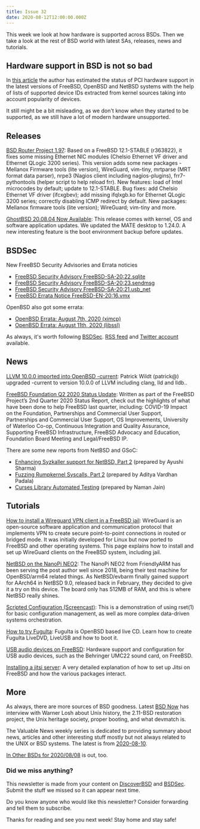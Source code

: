 ```yaml
---
title: Issue 32
date: 2020-08-12T12:00:00.000Z
---
```


This week we look at how hardware is supported across BSDs. Then we take a look at the rest of BSD world with latest SAs, releases, news and tutorials.

<!-- more -->

## Hardware support in BSD is not so bad

In [this article](https://www.facebook.com/notes/freebsd-users-group/hardware-support-in-freebsd-is-not-so-bad-over-90-of-popular-hardware-is-support/637752697094067/?utm_source=bsdweekly) the author has estimated the status of PCI hardware support in the latest versions of FreeBSD, OpenBSD and NetBSD systems with the help of lists of supported device IDs extracted from kernel sources taking into account popularity of devices.

It still might be a bit misleading, as we don't know *when* they started to be supported, as we still have a lot of modern hardware unsupported.

## Releases

[BSD Router Project 1.97](https://sourceforge.net/projects/bsdrp/files/BSD_Router_Project/1.97/?utm_source=bsdweekly): Based on a FreeBSD 12.1-STABLE (r363822), it fixes some missing Ethernet NIC modules (Chelsio Ethernet VF driver and Ethernet QLogic 3200 series). This version adds some new packages - Mellanox Firmware tools (lite version), WireGuard, vim-tiny, mrtparse (MRT format data parser), nrpe3 (Nagios client including nagios-plugins), frr7-pythontools (helper script to help reload frr). New features: load of Intel microcodes by default; update to 12.1-STABLE. Bug fixes: add Chelsio Ethernet VF driver (ifcxgbev); add missing ifqlxgb.ko for Ethernet QLogic 3200 series; correctly disabling ICMP redirect by default. New packages: Mellanox firmware tools (lite version); WireGuard; vim-tiny and more.

[GhostBSD 20.08.04 Now Available](https://ghostbsd.org/20.08.04_release_announcement?utm_source=bsdweekly): This release comes with kernel, OS and software application updates. We updated the MATE desktop to 1.24.0. A new interesting feature is the boot environment backup before updates.

## BSDSec

New FreeBSD Security Advisories and Errata noticies  

- [FreeBSD Security Advisory FreeBSD-SA-20:22.sqlite](https://bsdsec.net/articles/freebsd-announce-freebsd-security-advisory-freebsd-sa-20-22-sqlite)
- [FreeBSD Security Advisory FreeBSD-SA-20:23.sendmsg](https://bsdsec.net/articles/freebsd-announce-freebsd-security-advisory-freebsd-sa-20-23-sendmsg)
- [FreeBSD Security Advisory FreeBSD-SA-20:21.usb_net](https://bsdsec.net/articles/freebsd-announce-freebsd-security-advisory-freebsd-sa-20-21-usb_net)
- [FreeBSD Errata Notice FreeBSD-EN-20:16.vmx](https://bsdsec.net/articles/freebsd-announce-freebsd-errata-notice-freebsd-en-20-16-vmx)

OpenBSD also got some errata:

- [OpenBSD Errata: August 7th, 2020 (ximcp)](https://bsdsec.net/articles/openbsd-errata-august-7th-2020-ximcp?utm_source=bsdweekly)
- [OpenBSD Errata: August 11th, 2020 (libssl)](https://bsdsec.net/articles/openbsd-errata-august-11th-2020-libssl?utm_source=bsdweekly)

As always, it's worth following [BSDSec](https://bsdsec.net). [RSS feed](https://bsdsec.net/articles.atom) and [Twitter account](https://twitter.com/bsdsec) available.

## News

[LLVM 10.0.0 imported into OpenBSD -current](https://undeadly.org/cgi?action=article;sid=20200806001449&utm_source=bsdweekly): Patrick Wildt (patrick@) upgraded -current to version 10.0.0 of LLVM including clang, lld and lldb..

[FreeBSD Foundation Q2 2020 Status Update](https://freebsdfoundation.org/blog/freebsd-foundation-q2-2020-status-update/?utm_source=bsdweekly): Written as part of the FreeBSD Project’s 2nd Quarter 2020 Status Report, check out the highlights of what have been done to help FreeBSD last quarter, including: COVID-19 Impact on the Foundation, Partnerships and Commercial User Support, Partnerships and Commercial User Support, OS Improvements, University of Waterloo Co-op, Continuous Integration and Quality Assurance, Supporting FreeBSD Infrastructure, FreeBSD Advocacy and Education, Foundation Board Meeting and Legal/FreeBSD IP.

There are some new reports from NetBSD and GSoC:
- [Enhancing Syzkaller support for NetBSD, Part 2](https://blog.netbsd.org/tnf/entry/gsoc_reports_enhancing_syzkaller_support1?utm_source=bsdweekly) (prepared by Ayushi Sharma)  
- [Fuzzing Rumpkernel Syscalls, Part 2](https://blog.netbsd.org/tnf/entry/gsoc_reports_fuzzing_rumpkernel_syscalls1?utm_source=bsdweekly) (prepared by Aditya Vardhan Padala)
- [Curses Library Automated Testing](https://blog.netbsd.org/tnf/entry/gsoc_2020_second_evaluation_report?utm_source=bsdweekly) (prepared by Naman Jain)

## Tutorials

[How to install a Wireguard VPN client in a FreeBSD jail](https://www.cyberciti.biz/faq/how-to-install-a-wireguard-vpn-client-in-a-freebsd-jail/?utm_source=bsdweekly): WireGuard is an open-source software application and communication protocol that implements VPN to create secure point-to-point connections in routed or bridged mode. It was initially developed for Linux but now ported to FreeBSD and other operating systems. This page explains how to install and set up WireGuard clients on the FreeBSD system, including jail.

[NetBSD on the NanoPi NEO2](https://www.cambus.net/netbsd-on-the-nanopi-neo2/?utm_source=bsdweekly): The NanoPi NEO2 from FriendlyARM has been serving the post author well since 2018, being their test machine for OpenBSD/arm64 related things. As NetBSD/evbarm finally gained support for AArch64 in NetBSD 9.0, released back in February, they decided to give it a try on this device. The board only has 512MB of RAM, and this is where NetBSD really shines.

[Scripted Configuration (Screencast)](http://eradman.com/posts/scripted-configuration.html?utm_source=bsdweekly): This is a demonstration of using rset(1) for basic configuration management, as well as more complex data-driven systems orchestration.

[How to try FuguIta](http://fuguita.org/index.php?FuguIta%2FStart&utm_source=bsdweekly): FuguIta is OpenBSD based live CD. Learn how to create FuguIta LiveDVD, LiveUSB and how to boot it.

[USB audio devices on FreeBSD](https://www.davidschlachter.com/misc/freebsd-usb-audio?utm_source=bsdweekly): Hardware support and configuration for USB audio devices, such as the Behringer UMC22 sound card, on FreeBSD.

[Installing a jitsi server](https://www.bobeager.uk/jitsi.html?utm_source=bsdweekly): A very detailed explanation of how to set up Jitsi on FreeBSD and how the various packages interact.

## More

As always, there are more sources of BSD goodness. Latest [BSD Now](https://www.bsdnow.tv/362?utm_source=bsdweekly) has interview with Warner Losh about Unix history, the 2.11-BSD restoration project, the Unix heritage society, proper booting, and what devmatch is.

The Valuable News weekly series is dedicated to providing summary about news, articles and other interesting stuff mostly but not always related to the UNIX or BSD systems. The latest is from [2020-08-10](https://vermaden.wordpress.com/2020/08/10/valuable-news-2020-08-10/?utm_source=bsdweekly).

[In Other BSDs for 2020/08/08](https://www.dragonflydigest.com/2020/08/08/24797.html?utm_source=bsdweekly) is out, too.

### Did we miss anything?

This newsletter is made from your content on [DiscoverBSD](https://discoverbsd.com) and [BSDSec](https://bsdsec.net). Submit the stuff we missed so it can appear next time.

Do you know anyone who would like this newsletter? Consider forwarding and tell them to subscribe.

Thanks for reading and see you next week! Stay home and stay safe!
